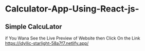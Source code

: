 # Calculator-App-Using-React-js-
<h2>
Simple CalcuLator

</h2>

<p>if You Wana See the Live Preview of Website then Click On the Link <a href="https://idyllic-starlight-58a7f7.netlify.app/">https://idyllic-starlight-58a7f7.netlify.app/</a> </p>
